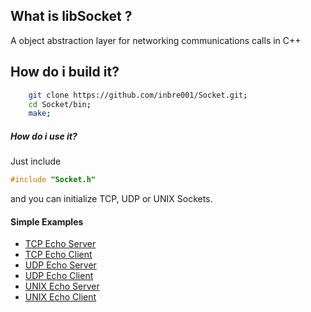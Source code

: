## What is libSocket ?
A object abstraction layer for networking communications calls in C++

## How do i build it?
```Bash
    git clone https://github.com/inbre001/Socket.git;
    cd Socket/bin;
    make;
```
##### How do i use it? 
Just include 
```C++   
#include "Socket.h"
```
and you can initialize TCP, UDP or UNIX Sockets.

#### Simple Examples

* [TCP Echo Server](examples/TCPEchoServer.cpp)
* [TCP Echo Client](examples/TCPEchoClient.cpp)
* [UDP Echo Server](examples/UDPEchoServer.cpp)
* [UDP Echo Client](examples/UDPEchoClient.cpp)
* [UNIX Echo Server](examples/UNIXEchoServer.cpp)
* [UNIX Echo Client](examples/UNIXEchoClient.cpp)

